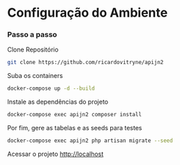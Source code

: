 
# Configuração do Ambiente

### Passo a passo
Clone Repositório
```sh
git clone https://github.com/ricardovitryne/apijn2
```

Suba os containers
```sh
docker-compose up -d --build
```
Instale as dependências do projeto
```sh
docker-compose exec apijn2 composer install
```

Por fim, gere as tabelas e as seeds para testes
```sh
docker-compose exec apijn2 php artisan migrate --seed
```

Acessar o projeto
[http://localhost](http://localhost)
